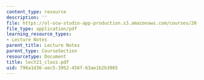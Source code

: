 ```yaml
---
content_type: resource
description: ''
file: https://ol-ocw-studio-app-production.s3.amazonaws.com/courses/20-462j-molecular-principles-of-biomaterials-spring-2006/796a1d36aec53952456f63ae1b2b3965_lect21_class.pdf
file_type: application/pdf
learning_resource_types:
- Lecture Notes
parent_title: Lecture Notes
parent_type: CourseSection
resourcetype: Document
title: lect21_class.pdf
uid: 796a1d36-aec5-3952-456f-63ae1b2b3965
---
```

